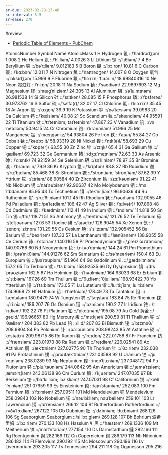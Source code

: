 ```yaml
---
sr-due: 2023-02-28-13-46
sr-interval: 3.5
sr-ease: 270
---
```



#review 
- [Periodic Table of Elements - PubChem](https://pubchem.ncbi.nlm.nih.gov/periodic-table/)

AtomicNumber    Symbol  Name                    AtomicMass
1       H       Hydrogen        氢      ::/ˈhaɪdrədʒən/ 1.008
2       He      Helium  氦      ::/ˈhiːliəm/    4.0026
3       Li      Lithium 锂      ::/ˈlɪθiəm/     7
4       Be      Beryllium       铍      ::/bəˈrɪliəm/   9.012183
5       B       Boron   硼      ::/ˈbɔːrɒn/     10.81
6       C       Carbon  碳      ::/ˈkɑːbən/     12.011
7       N       Nitrogen        氮      ::/ˈnaɪtrədʒən/ 14.007
8       O       Oxygen  氧气    ::/ˈɒksɪdʒən/   15.999
9       F       Fluorine        氟      ::/ˈflɔːriːn; ˈflʊəriːn/        18.99840316
10      Ne      Neon    霓虹灯  ::/ˈniːɒn/      20.18
11      Na      Sodium  钠      ::/ˈsəʊdiəm/    22.9897693
12      Mg      Magnesium       镁      ::/mæɡˈniːziəm/ 24.305
13      Al      Aluminum        铝      ::/əˈluːmɪnəm/  26.981538
14      Si      Silicon 硅      ::/ˈsɪlɪkən/    28.085
15      P       Phosphorus      磷      ::/ˈfɒsfərəs/   30.973762
16      S       Sulfur  硫      ::/ˈsʌlfə(r)/   32.07
17      Cl      Chlorine        氯      ::/ˈklɔːriːn/   35.45
18      Ar      Argon   氩      ::/ˈɑːɡɒn/      39.9
19      K       Potassium       钾      ::/pəˈtæsiəm/   39.0983
20      Ca      Calcium 钙      ::/ˈkælsiəm/    40.08
21      Sc      Scandium        钪      ::/ˈskændiəm/   44.95591
22      Ti      Titanium        钛      ::/tɪˈteɪniəm; taɪˈteɪniəm/     47.867
23      V       Vanadium        钒      ::/vəˈneɪdiəm/  50.9415
24      Cr      Chromium        铬      ::/ˈkrəʊmiəm/   51.996
25      Mn      Manganese       锰      ::/ˈmæŋɡəniːz/  54.93804
26      Fe      Iron    铁      ::/ˈaɪən/       55.84
27      Co      Cobalt  钴      ::/ˈkəʊbɔːlt/   58.93319
28      Ni      Nickel  镍      ::/ˈnɪk(ə)l/    58.693
29      Cu      Copper  铜      ::/ˈkɒpə(r)/    63.55
30      Zn      Zinc    锌      ::/zɪŋk/        65.4
31      Ga      Gallium 镓      ::/ˈɡæliəm/     69.723
32      Ge      Germanium       锗      ::/dʒɜːˈmeɪniəm/        72.63
33      As      Arsenic 砷      ::/ˈɑːsnɪk/     74.92159
34      Se      Selenium        硒      ::/səˈliːniəm/  78.97
35      Br      Bromine 溴      ::/ˈbrəʊmiːn/   79.9
36      Kr      Krypton 氪      ::/ˈkrɪptɒn/    83.8
37      Rb      Rubidium        铷      ::/ruːˈbɪdiəm/  85.468
38      Sr      Strontium       锶      ::/ˈstrɒntiəm; ˈstrɒnʃiəm/      87.62
39      Y       Yttrium 钇      ::/ˈɪtriəm/     88.90584
40      Zr      Zirconium       锆      ::/zɜːˈkəʊniəm/ 91.22
41      Nb      Niobium 铌      ::/naɪˈəʊbiəm/  92.90637
42      Mo      Molybdenum      钼      ::/məˈlɪbdənəm/ 95.95
43      Tc      Technetium      锝      ::/tekˈniːʃiəm/ 96.90636
44      Ru      Ruthenium       钌      ::/ruːˈθiːniəm/ 101.1
45      Rh      Rhodium 铑      ::/ˈrəʊdiəm/    102.9055
46      Pd      Palladium       钯      ::/pəˈleɪdiəm/  106.42
47      Ag      Silver  银      ::/ˈsɪlvə(r)/   107.868
48      Cd      Cadmium 镉      ::/ˈkædmiəm/    112.41
49      In      Indium  铟      ::/ˈɪndiəm/     114.818
50      Sn      Tin     锡      ::/tɪn/ 118.71
51      Sb      Antimony        锑      ::/ˈæntɪməni/   121.76
52      Te      Tellurium       碲      ::/teˈljʊəriəm/ 127.6
53      I       Iodine  碘      ::/ˈaɪədiːn/    126.9045
54      Xe      Xenon   氙      ::/ˈzenɒn; ˈziːnɒn/     131.29
55      Cs      Cesium  铯      ::/ˈsiːzɪəm/    132.905452
56      Ba      Barium  钡      ::/ˈbeəriəm/    137.33
57      La      Lanthanum       镧      ::/ˈlænθənəm/   138.9055
58      Ce      Cerium  铈      ::/ˈsɪəriəm/    140.116
59      Pr      Praseodymium    镨      ::/ˌpreɪziəʊˈdɪmiəm/    140.90766
60      Nd      Neodymium       钕      ::/ˌniːəʊˈdɪmiəm/       144.24
61      Pm      Promethium      钷      ::/prəˈmiːθiəm/ 144.91276
62      Sm      Samarium        钐      ::/səˈmeəriəm/  150.4
63      Eu      Europium        铕      ::/jʊəˈrəʊpiəm/ 151.964
64      Gd      Gadolinium      钆      ::/ˌɡædəˈlɪniəm/        157.2
65      Tb      Terbium 铽      ::/ˈtɜːbiəm/    158.92535
66      Dy      Dysprosium      镝      ::/dɪsˈprəʊziəm/        162.5
67      Ho      Holmium 钬      ::/ˈhəʊlmiəm/   164.93033
68      Er      Erbium  铒      ::/ˈɜːbiəm/     167.26
69      Tm      Thulium 铥      ::/ˈθuːliəm; ˈθjuːliəm/ 168.93422
70      Yb      Ytterbium       镱      ::/ɪˈtɜːbiəm/   173.05
71      Lu      Lutetium        镏      ::/luːˈtiːʃiəm; luːˈtiːsiəm/    174.9668
72      Hf      Hafnium 铪      ::/ˈhæfniəm/    178.49
73      Ta      Tantalum        钽      ::/ˈtæntələm/   180.9479
74      W       Tungsten        钨      ::/ˈtʌŋstən/    183.84
75      Re      Rhenium 铼      ::/ˈriːniəm/    186.207
76      Os      Osmium  锇      ::/ˈɒzmiəm/     190.2
77      Ir      Iridium 铱      ::/ɪˈrɪdiəm/    192.22
78      Pt      Platinum        铂      ::/ˈplætɪnəm/   195.08
79      Au      Gold    黄金    ::/ɡəʊld/       196.96657
80      Hg      Mercury 汞      ::/ˈmɜːkjəri/   200.59
81      Tl      Thallium        铊      ::/ˈθæliəm/     204.383
82      Pb      Lead    铅      ::/liːd/        207
83      Bi      Bismuth 铋      ::/ˈbɪzməθ/     208.9804
84      Po      Polonium        钋      ::/pəˈləʊniəm/  208.98243
85      At      Astatine        砹      ::/ˈæstətiːn/   209.98715
86      Rn      Radon   氡      ::/ˈreɪdɒn/     222.01758
87      Fr      Francium        钫      ::/ˈfrænsiəm/   223.01973
88      Ra      Radium  镭      ::/ˈreɪdiəm/    226.02541
89      Ac      Actinium        锕      ::/ækˈtɪniəm/   227.02775
90      Th      Thorium 钍      ::/ˈθɔːriəm/    232.038
91      Pa      Protactinium    镤      ::/ˌprəʊtækˈtɪniəm/     231.03588
92      U       Uranium 铀      ::/juˈreɪniəm/  238.0289
93      Np      Neptunium       镎      ::/nepˈtjuːniəm/        237.048172
94      Pu      Plutonium       钚      ::/pluːˈtəʊniəm/        244.0642
95      Am      Americium       镅      ::/ˌæməˈrɪsiəm; ˌæməˈrɪʃiəm/    243.06138
96      Cm      Curium  锔      ::/ˈkjʊəriəm/   247.07035
97      Bk      Berkelium       锫      ::/bɜːˈkiːliəm; ˈbɜːkliəm/      247.07031
98      Cf      Californium     锎      ::/ˌkælɪˈfɔːniəm/       251.07959
99      Es      Einsteinium     锿      ::/aɪnˈstaɪniəm/        252.083
100     Fm      Fermium 镄      ::/ˈfɜːmiəm/    257.09511
101     Md      Mendelevium     钔      Mendelevium     258.09843
102     No      Nobelium        锘      ::/nəʊˈbiːliəm; nəʊˈbeliəm/     259.101
103     Lr      Lawrencium      铹      ::/lɒˈrensiəm/  266.12
104     Rf      Rutherfordium   Rutherfordium   ::/ˌrʌðəˈfɔːdiəm/       267.122
105     Db      Dubnium 钍      ::/ˈdʌbniəm; ˈduːbniəm/ 268.126
106     Sg      Seaborgium      Seaborgium      ::/siːˈbɔːɡiəm/ 269.128
107     Bh      Bohrium 波希里姆        ::/ˈbɔːriəm/    270.133
108     Hs      Hassium 钅黑    ::/ˈhæsɪəm/     269.1336
109     Mt      Meitnerium      铢      ::/maɪtˈnɪəriəm/        277.154
110     Ds      Darmstadtium    鐽              282.166
111     Rg      Roentgenium     锕              282.169
112     Cn      Copernicium     鎶              286.179
113     Nh      Nihonium                        286.182
114     Fl      Flerovium                       290.192
115     Mc      Moscovium                       290.196
116     Lv      Livermorium                     293.205
117     Ts      Tennessine                      294.211
118     Og      Oganesson                       295.216
